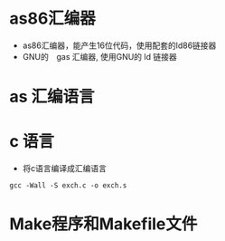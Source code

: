 # as86汇编器
- as86汇编器，能产生16位代码，使用配套的ld86链接器
- GNU的　gas 汇编器, 使用GNU的 ld 链接器


# as 汇编语言





# c 语言
- 将c语言编译成汇编语言
```
gcc -Wall -S exch.c -o exch.s
```


# Make程序和Makefile文件
